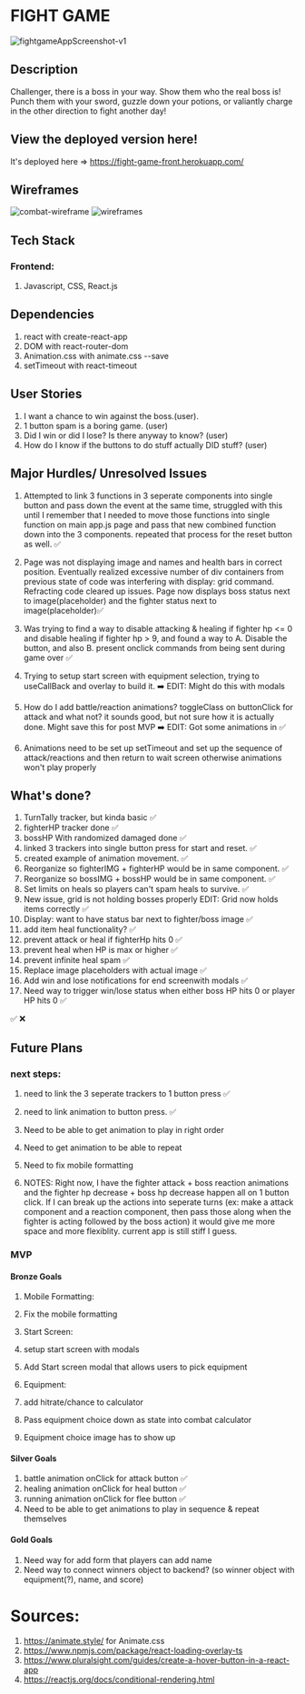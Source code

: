 # FIGHT GAME

![fightgameAppScreenshot-v1](https://media.git.generalassemb.ly/user/35453/files/ca9e9b80-deae-11eb-93cf-e6ee2637c099)
## Description

Challenger, there is a boss in your way.
Show them who the real boss is! Punch them with your sword, guzzle down your potions, or valiantly charge in the other direction to fight another day!  

## View the deployed version here!
It's deployed here => https://fight-game-front.herokuapp.com/

## Wireframes
![combat-wireframe](https://media.git.generalassemb.ly/user/35453/files/25ce8f00-deab-11eb-8ddd-38fcc6e9bbae)
![wireframes](https://media.git.generalassemb.ly/user/35453/files/ff5e2300-dead-11eb-8518-c7398f511b49)
## Tech Stack
### Frontend:
1. Javascript, CSS, React.js

## Dependencies
1. react with create-react-app
2. DOM with react-router-dom
3. Animation.css with animate.css --save
4. setTimeout with react-timeout

## User Stories
1. I want a chance to win against the boss.(user).
1. 1 button spam is a boring game. (user)
1. Did I win or did I lose? Is there anyway to know? (user)
1. How do I know if the buttons to do stuff actually DID stuff? (user)
## Major Hurdles/ Unresolved Issues
1. Attempted to link 3 functions in 3 seperate components into single button and pass down the event at the same time, struggled with this until I remember that I needed to move those functions into single function on main app.js page and pass that new combined function down into the 3 components. repeated that process for the reset button as well. ✅

1. Page was not displaying image and names and health bars in correct position. Eventually realized excessive number of div containers from previous state of code was interfering with display: grid command. Refracting code cleared up issues. Page now displays boss status next to image(placeholder) and the fighter status next to image(placeholder)✅

1. Was trying to find a way to disable attacking & healing if fighter hp <= 0 and disable healing if fighter hp > 9, and found a way to A. Disable the button, and also B. present onclick commands from being sent during game over ✅

1. Trying to setup start screen with equipment selection, trying to useCallBack and overlay to build it. ➡️ EDIT: Might do this with modals

1. How do I add battle/reaction animations? toggleClass on buttonClick for attack and what not? it sounds good, but not sure how it is actually done. Might save this for post MVP ➡️ EDIT: Got some animations in ✅

1. Animations need to be set up setTimeout and set up the sequence of attack/reactions and then return to wait screen otherwise animations won't play properly


## What's done?
1. TurnTally tracker, but kinda basic ✅
1. fighterHP tracker done ✅
1. bossHP With randomized damaged done ✅
1. linked 3 trackers into single button press for start and reset.  ✅
1. created example of animation movement. ✅
1. Reorganize so fighterIMG + fighterHP would be in same component.  ✅
1. Reorganize so bossIMG + bossHP would be in same component. ✅
1. Set limits on heals so players can't spam heals to survive. ✅
1. New issue, grid is not holding bosses properly EDIT: Grid now holds items correctly ✅
1. Display: want to have status bar next to fighter/boss image ✅
1. add item heal functionality? ✅
1. prevent attack or heal if fighterHp hits 0 ✅
1. prevent heal when HP is max or higher ✅
1. prevent infinite heal spam ✅ 
1. Replace image placeholders with actual image ✅
1. Add win and lose notifications for end screenwith modals ✅
1. Need way to trigger win/lose status when either boss HP hits 0 or player HP hits 0 ✅

✅
❌
## Future Plans

### next steps:
1. need to link the 3 seperate trackers to 1 button press ✅
1. need to link animation to button press. ✅
1. Need to be able to get animation to play in right order
1. Need to get animation to be able to repeat
1. Need to fix mobile formatting

1. NOTES:  Right now, I have the fighter attack + boss reaction animations and the fighter hp decrease + boss hp decrease happen all on 1 button click. If I can break up the actions into seperate turns (ex: make a attack component and a reaction component, then pass those along when the fighter is acting followed by the boss action) it would give me more space and more flexiblity. current app is still stiff I guess.
### MVP
#### Bronze Goals
1. Mobile Formatting:
1. Fix the mobile formatting

2. Start Screen:
2. setup start screen with modals
2. Add Start screen modal that allows users to pick equipment

3. Equipment:
3. add hitrate/chance to calculator
3. Pass equipment choice down as state into combat calculator
3. Equipment choice image has to show up
#### Silver Goals
1. battle animation onClick for attack button ✅
1. healing animation onClick for heal button ✅
1. running animation onClick for flee button ✅
2. Need to be able to get animations to play in sequence & repeat themselves
#### Gold Goals
1. Need way for add form that players can add name
1. Need way to connect winners object to backend? (so winner object with equipment(?), name, and score)


# Sources:
1. https://animate.style/ for Animate.css 
1. https://www.npmjs.com/package/react-loading-overlay-ts
1. https://www.pluralsight.com/guides/create-a-hover-button-in-a-react-app
1. https://reactjs.org/docs/conditional-rendering.html
